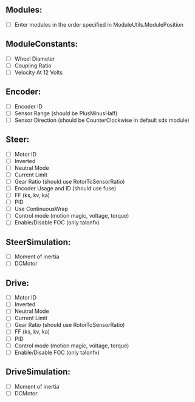 Modules:
-----------------------
- [ ] Enter modules in the order specified in ModuleUtils.ModulePosition

ModuleConstants:
-----------------------
- [ ] Wheel Diameter
- [ ] Coupling Ratio
- [ ] Velocity At 12 Volts

Encoder:
----------------------
- [ ] Encoder ID
- [ ] Sensor Range (should be PlusMinusHalf)
- [ ] Sensor Direction (should be CounterClockwise in default sds module)

Steer:
-----------------------
- [ ] Motor ID
- [ ] Inverted
- [ ] Neutral Mode
- [ ] Current Limit
- [ ] Gear Ratio (should use RotorToSensorRatio)
- [ ] Encoder Usage and ID (should use fuse)
- [ ] FF (ks, kv, ka)
- [ ] PID
- [ ] Use ContinuousWrap
- [ ] Control mode (motion magic, voltage, torque)
- [ ] Enable/Disable FOC (only talonfx)

SteerSimulation:
-----------------------
- [ ] Moment of inertia
- [ ] DCMotor

Drive:
-----------------------
- [ ] Motor ID
- [ ] Inverted
- [ ] Neutral Mode
- [ ] Current Limit
- [ ] Gear Ratio (should use RotorToSensorRatio)
- [ ] FF (ks, kv, ka)
- [ ] PID
- [ ] Control mode (motion magic, voltage, torque)
- [ ] Enable/Disable FOC (only talonfx)

DriveSimulation:
-----------------------
- [ ] Moment of inertia
- [ ] DCMotor
